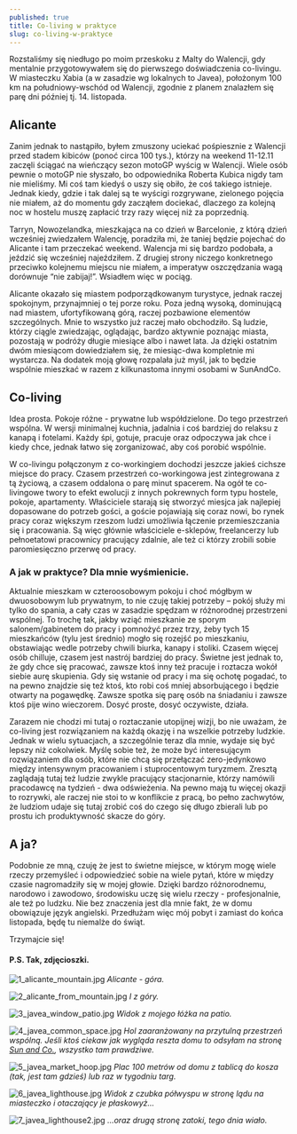 ```yaml
---
published: true
title: Co-living w praktyce
slug: co-living-w-praktyce
---
```

Rozstaliśmy się niedługo po moim przeskoku z Malty do Walencji, gdy mentalnie przygotowywałem się do pierwszego doświadczenia co-livingu. W miasteczku Xabia (a w zasadzie wg lokalnych to Javea), położonym 100 km na południowy-wschód od Walencji, zgodnie z planem znalazłem się parę dni później tj. 14. listopada.

## Alicante

Zanim jednak to nastąpiło, byłem zmuszony uciekać pośpiesznie z Walencji przed stadem kibiców (ponoć circa 100 tys.), którzy na weekend 11-12.11 zaczęli ściągać na wieńczący sezon motoGP wyścig w Walencji. Wiele osób pewnie o motoGP nie słyszało, bo odpowiednika Roberta Kubica nigdy tam nie mieliśmy. Mi coś tam kiedyś o uszy się obiło, że coś takiego istnieje. Jednak kiedy, gdzie i tak dalej są te wyścigi rozgrywane, zielonego pojęcia nie miałem, aż do momentu gdy zacząłem dociekać, dlaczego za kolejną noc w hostelu muszę zapłacić trzy razy więcej niż za poprzednią.

Tarryn, Nowozelandka, mieszkająca na co dzień w Barcelonie, z którą dzień wcześniej zwiedzałem Walencję, poradziła mi, że taniej będzie pojechać do Alicante i tam przeczekać weekend. Walencja mi się bardzo podobała, a jeździć się wcześniej najeździłem. Z drugiej strony niczego konkretnego przeciwko kolejnemu miejscu nie miałem, a imperatyw oszczędzania wagą dorównuje “nie zabijaj!”. Wsiadłem więc w pociąg.

Alicante okazało się miastem podporządkowanym turystyce, jednak raczej spokojnym, przynajmniej o tej porze roku. Poza jedną wysoką, dominującą nad miastem, ufortyfikowaną górą, raczej pozbawione elementów szczególnych. Mnie to wszystko już raczej mało obchodziło. Są ludzie, którzy ciągle zwiedzając, oglądając, bardzo aktywnie poznając miasta, pozostają w podróży długie miesiące albo i nawet lata. Ja dzięki ostatnim dwóm miesiącom dowiedziałem się, że miesiąc-dwa kompletnie mi wystarcza. Na dodatek moją głowę rozpalała już myśl, jak to będzie wspólnie mieszkać w razem z kilkunastoma innymi osobami w SunAndCo.

## Co-living

Idea prosta. Pokoje różne - prywatne lub współdzielone. Do tego przestrzeń wspólna. W wersji minimalnej kuchnia, jadalnia i coś bardziej do relaksu z kanapą i fotelami. Każdy śpi, gotuje, pracuje oraz odpoczywa jak chce i kiedy chce, jednak łatwo się zorganizować, aby coś porobić wspólnie.

W co-livingu połączonym z co-workingiem dochodzi jeszcze jakieś cichsze miejsce do pracy. Czasem przestrzeń co-workingowa jest zintegrowana z tą życiową, a czasem oddalona o parę minut spacerem. Na ogół te co-livingowe twory to efekt ewolucji z innych pokrewnych form typu hostele, pokoje, apartamenty. Właściciele starają się stworzyć miesjca jak najlepiej dopasowane do potrzeb gości, a goście pojawiają się coraz nowi, bo rynek pracy coraz większym rzeszom ludzi umożliwia łączenie przemieszczania się i pracowania. Są więc głównie właściciele e-sklepów, freelancerzy lub pełnoetatowi pracownicy pracujący zdalnie, ale też ci którzy zrobili sobie paromiesięczno przerwę od pracy.

### A jak w praktyce? Dla mnie wyśmienicie.

Aktualnie mieszkam w czteroosobowym pokoju i choć mógłbym w dwuosobowym lub prywatnym, to nie czuję takiej potrzeby – pokój służy mi tylko do spania, a cały czas w zasadzie spędzam w różnorodnej przestrzeni wspólnej. To trochę tak, jakby wziąć mieszkanie ze sporym salonem/gabinetem do pracy i pomnożyć przez trzy, żeby tych 15 mieszkańców (tylu jest średnio) mogło się rozejść po mieszkaniu, obstawiając wedle potrzeby chwili biurka, kanapy i stoliki. Czasem więcej osób chilluje, czasem jest nastrój bardziej do pracy. Świetne jest jednak to, że gdy chce się pracować, zawsze ktoś inny też pracuje i roztacza wokół siebie aurę skupienia. Gdy się wstanie od pracy i ma się ochotę pogadać, to na pewno znajdzie się też ktoś, kto robi coś mniej absorbującego i będzie otwarty na pogawędkę. Zawsze spotka się parę osób na śniadaniu i zawsze ktoś pije wino wieczorem. Dosyć proste, dosyć oczywiste, działa.

Zarazem nie chodzi mi tutaj o roztaczanie utopijnej wizji, bo nie uważam, że co-living jest rozwiązaniem na każdą okazję i na wszelkie potrzeby ludzkie. Jednak w wielu sytuacjach, a szczególnie teraz dla mnie, wydaje się być lepszy niż cokolwiek. Myślę sobie też, że może być interesującym rozwiązaniem dla osób, które nie chcą się przełączać zero-jedynkowo między intensywnym pracowaniem i stuprocentowym turyzmem. Zresztą zaglądają tutaj też ludzie zwykle pracujący stacjonarnie, którzy namówili pracodawcę na tydzień - dwa odświeżenia. Na pewno mają tu więcej okazji to rozrywki, ale raczej nie stoi to w konflikcie z pracą, bo pełno zachwytów, że ludziom udaje się tutaj zrobić coś do czego się długo zbierali lub po prostu ich produktywność skacze do góry.

## A ja?

Podobnie ze mną, czuję że jest to świetne miejsce, w którym mogę wiele rzeczy przemyśleć i odpowiedzieć sobie na wiele pytań, które w między czasie nagromadziły się w mojej głowie. Dzięki bardzo różnorodnemu, narodowo i zawodowo, środowisku uczę się wielu rzeczy - profesjonalnie, ale też po ludzku. Nie bez znaczenia jest dla mnie fakt, że w domu obowiązuje język angielski. Przedłużam więc mój pobyt i zamiast do końca listopada, będę tu niemalże do świąt.

Trzymajcie się!


#### P.S. Tak, zdjęcioszki.
![1_alicante_mountain.jpg]({{site.baseurl}}/_posts/1_alicante_mountain.jpg)
_Alicante - góra._

![2_alicante_from_mountain.jpg]({{site.baseurl}}/_posts/2_alicante_from_mountain.jpg)
_I z góry._

![3_javea_window_patio.jpg]({{site.baseurl}}/_posts/3_javea_window_patio.jpg)
_Widok z mojego łóżka na patio._

![4_javea_common_space.jpg]({{site.baseurl}}/_posts/4_javea_common_space.jpg)
_Hol zaaranżowany na przytulną przestrzeń wspólną. Jeśli ktoś ciekaw jak wygląda reszta domu to odsyłam na stronę [Sun and Co.](https://sun-and-co.com/), wszystko tam prawdziwe._

![5_javea_market_hoop.jpg]({{site.baseurl}}/_posts/5_javea_market_hoop.jpg)
_Plac 100 metrów od domu z tablicą do kosza (tak, jest tam gdzieś) lub raz w tygodniu targ._

![6_javea_lighthouse.jpg]({{site.baseurl}}/_posts/6_javea_lighthouse.jpg)
_Widok z czubka półwyspu w stronę lądu na miasteczko i otaczający je płaskowyż..._

![7_javea_lighthouse2.jpg]({{site.baseurl}}/_posts/7_javea_lighthouse2.jpg)
_...oraz drugą stronę zatoki, tego dnia wiało._
